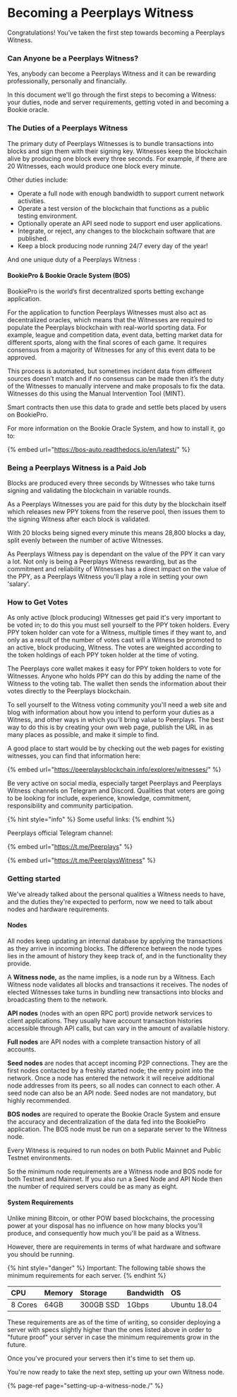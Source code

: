 # Becoming a Peerplays Witness

Congratulations! You’ve taken the first step towards becoming a Peerplays Witness.

### **Can Anyone be a Peerplays Witness?**

Yes, anybody can become a Peerplays Witness and it can be rewarding professionally, personally and financially.

In this document we'll go through the first steps to becoming a Witness: your duties, node and server requirements, getting voted in and becoming a Bookie oracle.

### **The Duties of a Peerplays Witness**

The primary duty of Peerplays Witnesses is to bundle transactions into blocks and sign them with their signing key. Witnesses keep the blockchain alive by producing one block every three seconds. For example, if there are 20 Witnesses, each would produce one block every minute.

Other duties include:

* Operate a full node with enough bandwidth to support current network activities. 
* Operate a test version of the blockchain that functions as a public testing environment.
* Optionally operate an API seed node to support end user applications.
* Integrate, or reject, any changes to the blockchain software that are published. 
* Keep a block producing node running 24/7 every day of the year!

And one unique duty of a Peerplays Witness :

#### BookiePro & Bookie Oracle System \(BOS\)

BookiePro is the world’s first decentralized sports betting exchange application. 

For the application to function Peerplays Witnesses must also act as decentralized oracles, which means that the Witnesses are required to populate the Peerplays blockchain with real-world sporting data. For example, league and competition data, event data, betting market data for different sports, along with the final scores of each game. It requires consensus from a majority of Witnesses for any of this event data to be approved. 

This process is automated, but sometimes incident data from different sources doesn’t match and if no consensus can be made then it’s the duty of the Witnesses to manually intervene and make proposals to fix the data. Witnesses do this using the Manual Intervention Tool \(MINT\).

Smart contracts then use this data to grade and settle bets placed by users on BookiePro.

For more information on the Bookie Oracle System, and how to install it, go to:

{% embed url="https://bos-auto.readthedocs.io/en/latest/" %}

### Being a Peerplays Witness is a Paid Job

Blocks are produced every three seconds by Witnesses who take turns signing and validating the blockchain in variable rounds.

As a Peerplays Witnesses you are paid for this duty by the blockchain itself which releases new PPY tokens from the reserve pool, then issues them to the signing Witness after each block is validated. 

With 20 blocks being signed every minute this means 28,800 blocks a day, split evenly between the number of active Witnesses. 

As Peerplays Witness pay is dependant on the value of the PPY it can vary a lot. Not only is being a Peerplays Witness rewarding, but as the commitment and reliability of Witnesses has a direct impact on the value of the PPY, as a Peerplays Witness you'll play a role in setting your own 'salary'.

### How to Get Votes

As only active \(block producing\) Witnesses get paid it's very important to be voted in; to do this you must sell yourself to the PPY token holders. Every PPY token holder can vote for a Witness, multiple times if they want to, and only as a result of the number of votes cast will a Witness be promoted to an active, block producing, Witness. The votes are weighted according to the token holdings of each PPY token holder at the time of voting.

The Peerplays core wallet makes it easy for PPY token holders to vote for Witnesses. Anyone who holds PPY can do this by adding the name of the Witness to the voting tab. The wallet then sends the information about their votes directly to the Peerplays blockchain.

To sell yourself to the Witness voting community you'll need a web site and blog with information about how you intend to perform your duties as a Witness, and other ways in which you'll bring value to Peerplays. The best way to do this is by creating your own web page, publish the URL in as many places as possible, and make it simple to find.

A good place to start would be by checking out the web pages for existing witnesses, you can find that information here:

{% embed url="https://peerplaysblockchain.info/explorer/witnesses/" %}

Be very active on social media, especially target Peerplays and Peerplays Witness channels on Telegram and Discord. Qualities that voters are going to be looking for include, experience, knowledge, commitment, responsibility and community participation.

{% hint style="info" %}
Some useful links:
{% endhint %}

Peerplays official Telegram channel:

{% embed url="https://t.me/Peerplays" %}

{% embed url="https://t.me/PeerplaysWitness" %}

### **Getting started**

We've already talked about the personal qualities a Witness needs to have, and the duties they're expected to perform, now we need to talk about nodes and hardware requirements.

#### **Nodes**

All nodes keep updating an internal database by applying the transactions as they arrive in incoming blocks. The difference between the node types lies in the amount of history they keep track of, and in the functionality they provide.

A **Witness node,** as the name implies, is a node run by a Witness. Each Witness node validates all blocks and transactions it receives. The nodes of elected Witnesses take turns in bundling new transactions into blocks and broadcasting them to the network.

**API nodes** \(nodes with an open RPC port\) provide network services to client applications. They usually have account transaction histories accessible through API calls, but can vary in the amount of available history. 

**Full nodes** are API nodes with a complete transaction history of all accounts.

**Seed nodes** are nodes that accept incoming P2P connections. They are the first nodes contacted by a freshly started node; the entry point into the network. Once a node has entered the network it will receive additional node addresses from its peers, so all nodes can connect to each other. A seed node can also be an API node. Seed nodes are not mandatory, but highly recommended.

**BOS nodes** are required to operate the Bookie Oracle System and ensure the accuracy and decentralization of the data fed into the BookiePro application. The BOS node must be run on a separate server to the Witness node.

Every Witness is required to run nodes on both Public Mainnet and Public Testnet environments.

So the minimum node requirements are a Witness node and BOS node for both Testnet and Mainnet. If you also run a Seed Node and API Node then the number of required servers could be as many as eight.

#### **System Requirements**

Unlike mining Bitcoin, or other POW based blockchains, the processing power at your disposal has no influence on how many blocks you'll produce, and consequently how much you'll be paid as a Witness.

However, there are requirements in terms of what hardware and software you should be running.

{% hint style="danger" %}
Important: The following table shows the minimum requirements for each server. 
{% endhint %}

| CPU | Memory | Storage | Bandwidth | OS |
| :--- | :--- | :--- | :--- | :--- |
| 8 Cores | 64GB | 300GB SSD | 1Gbps | Ubuntu 18.04 |

These requirements are as of the time of writing, so consider deploying a server with specs slightly higher than the ones listed above in order to "future proof" your server in case the minimum requirements grow in the future.

Once you've procured your servers then it's time to set them up.

You're now ready to take the next step, setting up your own Witness node.

{% page-ref page="setting-up-a-witness-node./" %}





